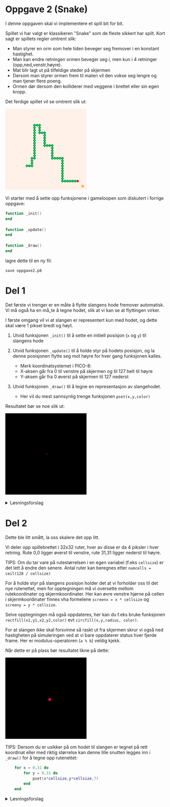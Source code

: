 # Oppgave 2 (Snake)

I denne oppgaven skal vi implementere et spill bit for bit.

Spillet vi har valgt er klassikeren "Snake" som de fleste sikkert har spilt. Kort sagt er spillets regler omtrent slik:
- Man styrer en orm som hele tiden beveger seg fremover i en konstant hastighet.
- Man kan endre retningen ormen beveger seg i, men kun i 4 retninger (opp,ned,venstr,høyre). 
- Mat blir lagt ut på tilfeldige steder på skjermen
- Dersom man styrer ormen frem til maten vil den vokse seg lengre og man tjener flere poeng. 
- Ormen dør dersom den kolliderer med veggene i brettet eller sin egen kropp.

Det ferdige spillet vil se omtrent slik ut:

![snake](snake_sprites_2.gif)

Vi starter med å sette opp funksjonene i gameloopen som diskutert i forrige oppgave:

```lua
function _init()
end

function _update()
end

function _draw()
end
```

lagre dette til en ny fil:

```
save oppgave2.p8
```
# Del 1

Det første vi trenger er en måte å flytte slangens hode fremover automatisk. Vi må også ha en må_te å tegne hodet, slik at vi kan se at flyttingen virker.

I første omgang vil vi at slangen er representert kun med hodet, og dette skal være 1 piksel bredt og høyt.
1. Utvid funksjonen `_init()` til å sette en initiell posisjon (`x` og `y`) til slangens hode
1. Utvid funksjonen `_update()` til å holde styr på hodets posisjon, og la denne posisjonen flytte seg mot høyre for hver gang funksjonen kalles.
    - Merk koordinatsystemet i PICO-8:
    - X-aksen går fra 0 til venstre på skjermen og til 127 helt til høyre
    - Y-aksen går fra 0 øverst på skjermen til 127 nederst

2. Utvid funksjonen `_draw()` til å tegne en representasjon av slangehodet.
    - Her vil du mest sannsynlig trenge funksjonen `pset(x,y,color)`

Resultatet bør se noe slik ut:

![oppgave 2.1](oppgave2_1.gif)

<details>
<summary>Løsningsforslag</summary>

```lua
function _init()
    -- Starter midt på skjermen
	x = 64
	y = 64
end

function _update()
    -- Øker x-koordinatet med 1
	x += 1
end	

function _draw()
    -- Tømme skjermen
    cls(0) 
    --Tegne rød piksel på gitt posisjon
	pset(x,y,8) 
end
```

</details>

# Del 2

Dette ble litt smått, la oss skalere det opp litt.

Vi deler opp spillebrettet i 32x32 ruter, hver av disse er da 4 piksler i hver retning. Rute 0,0 ligger øverst til venstre, rute 31,31 ligger nederst til høyre.

TIPS: Om du tar vare på rutestørrelsen i en egen variabel (f.eks `cellsize`) er det lett å endre den senere. Antal ruter kan beregnes etter
`numcells = ceil(128 / cellsize)`

For å holde styr på slangens posisjon holder det at vi forholder oss til det nye rutenettet, men for opptegningen må vi oversette mellom rutekoordinater og skjermkoordinater. Her kan øvre venstre hjørne på cellen i skjermkoordinater finnes vha formelene 
`screenx = x * cellsize` og `screeny = y * cellsize`.

Selve opptegningen må også oppdateres, her kan du f.eks bruke funksjonen `rectfill(x1,y1,x2,y2,color)` evt `circfill(x,y,radius, color)`.

For at slangen ikke skal forsvinne så raskt ut fra skjermen skrur vi også ned hastigheten på simuleringen ved at vi bare oppdaterer status hver fjerde frame. Her er modulus-operatoren (`a % b`) veldig kjekk.

Når dette er på plass bør resultatet likne på dette:

![oppgave 2.2](oppgave2_2.gif)

TIPS: Dersom du er usikker på om hodet til slangen er tegnet på rett koordinat eller med riktig størrelse kan denne lille snutten legges inn i `_draw()` for å tegne opp rutenettet:

```lua
    for x = 0,31 do
        for y = 0,31 do
            pset(x*cellsize,y*cellsize,7)
        end
    end
```
<details>
<summary>Løsningsforslag</summary>

```lua
--disse innstillingene styrer skaleringen av spillet
cellsize = 4
boardsize = 128 / cellsize

function _init()
	t = 0
	x = boardsize / 2
	y = boardsize / 2
end

function _update()
    t += 1

    -- Vi vil bare oppdatere posisjonen hver cellsize frame. 
    -- Dette oppnår vi ved å sjekke restverdien fra å dele t på cellsize.
    -- Restverdien vil nemlig være 0 hver cellsize frame
    if t % cellsize != 0 then 
        return 
    end

    --vi oppdaterer fortsatt bare verdien med 1, men 1 betyr nå 1 celle, ikke 1 piksel:
	x += 1 
end	

function _draw()
    cls(0)
    -- her må vi gange opp koordinatene med cellsize 
    -- for å gå fra cellekoordinater til skjermkoordinater:
    rectfill(x * cellsize, y * cellsize, (x + 1) * cellsize - 1, (y + 1) * cellsize - 1, 8)
end 
```
</details>
